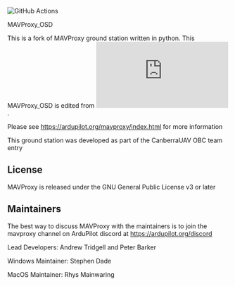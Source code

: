 ![GitHub Actions](https://github.com/ardupilot/MAVProxy/actions/workflows/windows_build.yml/badge.svg)

MAVProxy_OSD

This is a fork of MAVProxy ground station written in python. 
This MAVProxy_OSD is edited from ![MAVProxy horizon module](https://ardupilot.org/mavproxy/docs/modules/horizon.html)
.


Please see https://ardupilot.org/mavproxy/index.html for more information

This ground station was developed as part of the CanberraUAV OBC team
entry

License
-------

MAVProxy is released under the GNU General Public License v3 or later


Maintainers
-----------

The best way to discuss MAVProxy with the maintainers is to join the
mavproxy channel on ArduPilot discord at https://ardupilot.org/discord

Lead Developers: Andrew Tridgell and Peter Barker

Windows Maintainer: Stephen Dade

MacOS Maintainer: Rhys Mainwaring

